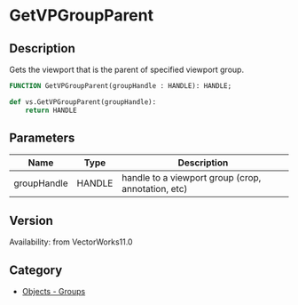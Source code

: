 # GetVPGroupParent

## Description
Gets the viewport that is the parent of specified viewport group.

```pascal
FUNCTION GetVPGroupParent(groupHandle : HANDLE): HANDLE;
```

```python
def vs.GetVPGroupParent(groupHandle):
    return HANDLE
```

## Parameters
|Name|Type|Description|
|---|---|---|
|groupHandle|HANDLE|handle to a viewport group (crop, annotation, etc)|

## Version
Availability: from VectorWorks11.0

## Category
* [Objects - Groups](../Categories/Objects%20-%20Groups.md)
